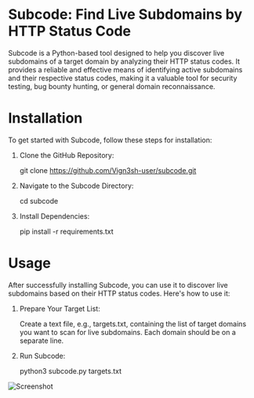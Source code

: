 # Subcode: Find Live Subdomains by HTTP Status Code
Subcode is a Python-based tool designed to help you discover live subdomains of a target domain by analyzing their HTTP status codes. It provides a reliable and effective means of identifying active subdomains and their respective status codes, making it a valuable tool for security testing, bug bounty hunting, or general domain reconnaissance.

# Installation

To get started with Subcode, follow these steps for installation:

1. Clone the GitHub Repository:

    git clone https://github.com/Vign3sh-user/subcode.git

2. Navigate to the Subcode Directory:

    cd subcode

3. Install Dependencies:

    pip install -r requirements.txt


# Usage

After successfully installing Subcode, you can use it to discover live subdomains based on their HTTP status codes. Here's how to use it:

1. Prepare Your Target List:

    Create a text file, e.g., targets.txt, containing the list of target domains you want to scan for live subdomains. Each domain should be on a separate line.

2. Run Subcode:

   python3 subcode.py targets.txt

![Screenshot](https://github.com/user-attachments/assets/8fcca63b-f27d-4348-8a41-490839372436)

